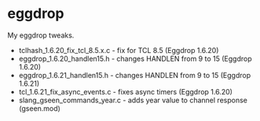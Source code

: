 # eggdrop
My eggdrop tweaks.

- tclhash_1.6.20_fix_tcl_8.5.x.c - fix for TCL 8.5 (Eggdrop 1.6.20)
- eggdrop_1.6.20_handlen15.h - changes HANDLEN from 9 to 15 (Eggdrop 1.6.20)
- eggdrop_1.6.21_handlen15.h - changes HANDLEN from 9 to 15 (Eggdrop 1.6.21)
- tcl_1.6.21_fix_async_events.c - fixes async timers (Eggdrop 1.6.20)
- slang_gseen_commands_year.c - adds year value to channel response (gseen.mod)
